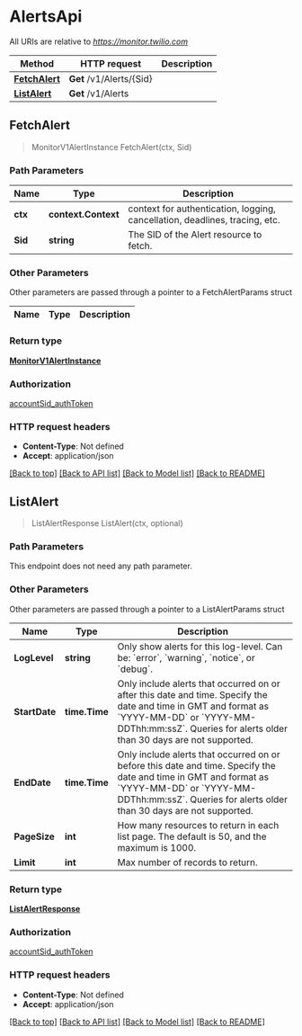 # AlertsApi

All URIs are relative to *https://monitor.twilio.com*

Method | HTTP request | Description
------------- | ------------- | -------------
[**FetchAlert**](AlertsApi.md#FetchAlert) | **Get** /v1/Alerts/{Sid} | 
[**ListAlert**](AlertsApi.md#ListAlert) | **Get** /v1/Alerts | 



## FetchAlert

> MonitorV1AlertInstance FetchAlert(ctx, Sid)



### Path Parameters


Name | Type | Description
------------- | ------------- | -------------
**ctx** | **context.Context** | context for authentication, logging, cancellation, deadlines, tracing, etc.
**Sid** | **string** | The SID of the Alert resource to fetch.

### Other Parameters

Other parameters are passed through a pointer to a FetchAlertParams struct


Name | Type | Description
------------- | ------------- | -------------

### Return type

[**MonitorV1AlertInstance**](MonitorV1AlertInstance.md)

### Authorization

[accountSid_authToken](../README.md#accountSid_authToken)

### HTTP request headers

- **Content-Type**: Not defined
- **Accept**: application/json

[[Back to top]](#) [[Back to API list]](../README.md#documentation-for-api-endpoints)
[[Back to Model list]](../README.md#documentation-for-models)
[[Back to README]](../README.md)


## ListAlert

> ListAlertResponse ListAlert(ctx, optional)



### Path Parameters

This endpoint does not need any path parameter.

### Other Parameters

Other parameters are passed through a pointer to a ListAlertParams struct


Name | Type | Description
------------- | ------------- | -------------
**LogLevel** | **string** | Only show alerts for this log-level.  Can be: &#x60;error&#x60;, &#x60;warning&#x60;, &#x60;notice&#x60;, or &#x60;debug&#x60;.
**StartDate** | **time.Time** | Only include alerts that occurred on or after this date and time. Specify the date and time in GMT and format as &#x60;YYYY-MM-DD&#x60; or &#x60;YYYY-MM-DDThh:mm:ssZ&#x60;. Queries for alerts older than 30 days are not supported.
**EndDate** | **time.Time** | Only include alerts that occurred on or before this date and time. Specify the date and time in GMT and format as &#x60;YYYY-MM-DD&#x60; or &#x60;YYYY-MM-DDThh:mm:ssZ&#x60;. Queries for alerts older than 30 days are not supported.
**PageSize** | **int** | How many resources to return in each list page. The default is 50, and the maximum is 1000.
**Limit** | **int** | Max number of records to return.

### Return type

[**ListAlertResponse**](ListAlertResponse.md)

### Authorization

[accountSid_authToken](../README.md#accountSid_authToken)

### HTTP request headers

- **Content-Type**: Not defined
- **Accept**: application/json

[[Back to top]](#) [[Back to API list]](../README.md#documentation-for-api-endpoints)
[[Back to Model list]](../README.md#documentation-for-models)
[[Back to README]](../README.md)

